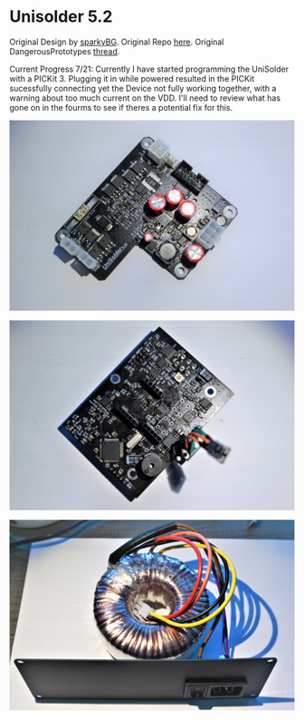 
# Unisolder 5.2
Original Design by [sparkyBG](https://github.com/sparkybg).
Original Repo [here](https://github.com/valerionew/unisolder-notes).
Original DangerousPrototypes [thread](http://dangerousprototypes.com/forum/index.php?topic=7218.0).

Current Progress 7/21:
Currently I have started programming the UniSolder with a PICKit 3. Plugging it in while powered resulted
in the PICKit sucessfully connecting yet the Device not fully working together, with a warning about too
much current on the VDD. I'll need to review what has gone on in the fourms to see if theres a potential
fix for this. 

![Assembled Front Board](https://github.com/RCdev03/UniSolderRC/blob/main/frontboard.JPG)

![Assembled Rear Board](https://github.com/RCdev03/UniSolderRC/blob/main/rearboard.JPG)

![Assembled Toroidal](https://github.com/RCdev03/UniSolderRC/blob/main/torodial.JPG)
